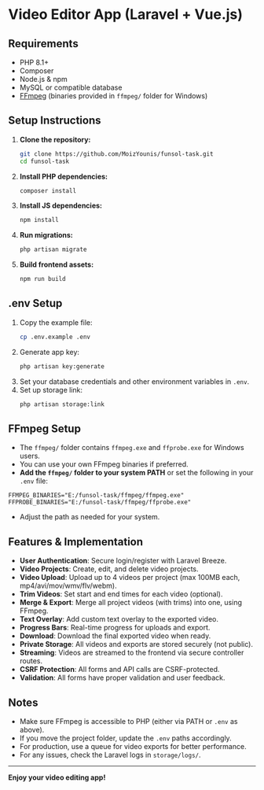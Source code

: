 # Video Editor App (Laravel + Vue.js)

## Requirements

-   PHP 8.1+
-   Composer
-   Node.js & npm
-   MySQL or compatible database
-   [FFmpeg](https://ffmpeg.org/) (binaries provided in `ffmpeg/` folder for Windows)

## Setup Instructions

1. **Clone the repository:**
    ```bash
    git clone https://github.com/MoizYounis/funsol-task.git
    cd funsol-task
    ```
2. **Install PHP dependencies:**
    ```bash
    composer install
    ```
3. **Install JS dependencies:**
    ```bash
    npm install
    ```
4. **Run migrations:**
    ```bash
    php artisan migrate
    ```
5. **Build frontend assets:**
    ```bash
    npm run build
    ```

## .env Setup

1. Copy the example file:
    ```bash
    cp .env.example .env
    ```
2. Generate app key:
    ```bash
    php artisan key:generate
    ```
3. Set your database credentials and other environment variables in `.env`.
4. Set up storage link:
    ```bash
    php artisan storage:link
    ```

## FFmpeg Setup

-   The `ffmpeg/` folder contains `ffmpeg.exe` and `ffprobe.exe` for Windows users.
-   You can use your own FFmpeg binaries if preferred.
-   **Add the `ffmpeg/` folder to your system PATH** or set the following in your `.env` file:

```
FFMPEG_BINARIES="E:/funsol-task/ffmpeg/ffmpeg.exe"
FFPROBE_BINARIES="E:/funsol-task/ffmpeg/ffprobe.exe"
```

-   Adjust the path as needed for your system.

## Features & Implementation

-   **User Authentication**: Secure login/register with Laravel Breeze.
-   **Video Projects**: Create, edit, and delete video projects.
-   **Video Upload**: Upload up to 4 videos per project (max 100MB each, mp4/avi/mov/wmv/flv/webm).
-   **Trim Videos**: Set start and end times for each video (optional).
-   **Merge & Export**: Merge all project videos (with trims) into one, using FFmpeg.
-   **Text Overlay**: Add custom text overlay to the exported video.
-   **Progress Bars**: Real-time progress for uploads and export.
-   **Download**: Download the final exported video when ready.
-   **Private Storage**: All videos and exports are stored securely (not public).
-   **Streaming**: Videos are streamed to the frontend via secure controller routes.
-   **CSRF Protection**: All forms and API calls are CSRF-protected.
-   **Validation**: All forms have proper validation and user feedback.

## Notes

-   Make sure FFmpeg is accessible to PHP (either via PATH or `.env` as above).
-   If you move the project folder, update the `.env` paths accordingly.
-   For production, use a queue for video exports for better performance.
-   For any issues, check the Laravel logs in `storage/logs/`.

---

**Enjoy your video editing app!**
